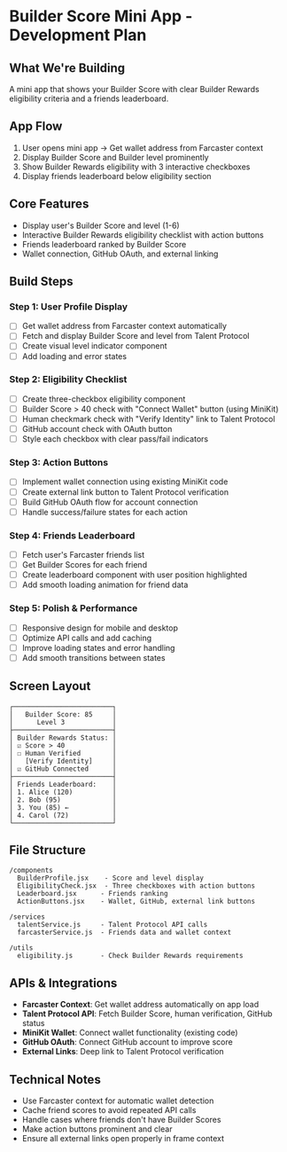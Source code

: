 # Builder Score Mini App - Development Plan

## What We're Building

A mini app that shows your Builder Score with clear Builder Rewards eligibility criteria and a friends leaderboard.

## App Flow

1. User opens mini app → Get wallet address from Farcaster context
2. Display Builder Score and Builder level prominently
3. Show Builder Rewards eligibility with 3 interactive checkboxes
4. Display friends leaderboard below eligibility section

## Core Features

- Display user's Builder Score and level (1-6)
- Interactive Builder Rewards eligibility checklist with action buttons
- Friends leaderboard ranked by Builder Score
- Wallet connection, GitHub OAuth, and external linking

## Build Steps

### Step 1: User Profile Display

- [ ] Get wallet address from Farcaster context automatically
- [ ] Fetch and display Builder Score and level from Talent Protocol
- [ ] Create visual level indicator component
- [ ] Add loading and error states

### Step 2: Eligibility Checklist

- [ ] Create three-checkbox eligibility component
- [ ] Builder Score > 40 check with "Connect Wallet" button (using MiniKit)
- [ ] Human checkmark check with "Verify Identity" link to Talent Protocol
- [ ] GitHub account check with OAuth button
- [ ] Style each checkbox with clear pass/fail indicators

### Step 3: Action Buttons

- [ ] Implement wallet connection using existing MiniKit code
- [ ] Create external link button to Talent Protocol verification
- [ ] Build GitHub OAuth flow for account connection
- [ ] Handle success/failure states for each action

### Step 4: Friends Leaderboard

- [ ] Fetch user's Farcaster friends list
- [ ] Get Builder Scores for each friend
- [ ] Create leaderboard component with user position highlighted
- [ ] Add smooth loading animation for friend data

### Step 5: Polish & Performance

- [ ] Responsive design for mobile and desktop
- [ ] Optimize API calls and add caching
- [ ] Improve loading states and error handling
- [ ] Add smooth transitions between states

## Screen Layout

```
┌─────────────────────────┐
│   Builder Score: 85     │
│      Level 3            │
├─────────────────────────┤
│ Builder Rewards Status: │
│ ☑ Score > 40            │
│ ☐ Human Verified        │
│   [Verify Identity]     │
│ ☑ GitHub Connected      │
├─────────────────────────┤
│ Friends Leaderboard:    │
│ 1. Alice (120)          │
│ 2. Bob (95)             │
│ 3. You (85) ←           │
│ 4. Carol (72)           │
└─────────────────────────┘
```

## File Structure

```
/components
  BuilderProfile.jsx    - Score and level display
  EligibilityCheck.jsx  - Three checkboxes with action buttons
  Leaderboard.jsx      - Friends ranking
  ActionButtons.jsx    - Wallet, GitHub, external link buttons

/services
  talentService.js     - Talent Protocol API calls
  farcasterService.js  - Friends data and wallet context

/utils
  eligibility.js       - Check Builder Rewards requirements
```

## APIs & Integrations

- **Farcaster Context**: Get wallet address automatically on app load
- **Talent Protocol API**: Fetch Builder Score, human verification, GitHub status
- **MiniKit Wallet**: Connect wallet functionality (existing code)
- **GitHub OAuth**: Connect GitHub account to improve score
- **External Links**: Deep link to Talent Protocol verification

## Technical Notes

- Use Farcaster context for automatic wallet detection
- Cache friend scores to avoid repeated API calls
- Handle cases where friends don't have Builder Scores
- Make action buttons prominent and clear
- Ensure all external links open properly in frame context
